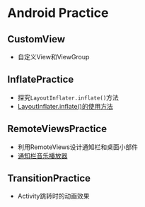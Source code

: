 # Android Practice

## CustomView
* 自定义View和ViewGroup

## InflatePractice
* 探究`LayoutInflater.inflate()`方法
* [LayoutInflater.inflate()的使用方法](https://www.jianshu.com/p/e492044a7cf2)

## RemoteViewsPractice
* 利用RemoteViews设计通知栏和桌面小部件
* [通知栏音乐播放器](https://github.com/RimsonLiu/DailyArticle)

## TransitionPractice
* Activity跳转时的动画效果
